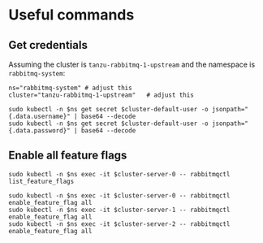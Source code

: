 
# Useful commands

## Get credentials
Assuming the cluster is `tanzu-rabbitmq-1-upstream` and the namespace is `rabbitmq-system`:
```
ns="rabbitmq-system" # adjust this
cluster="tanzu-rabbitmq-1-upstream"   # adjust this

sudo kubectl -n $ns get secret $cluster-default-user -o jsonpath="{.data.username}" | base64 --decode
sudo kubectl -n $ns get secret $cluster-default-user -o jsonpath="{.data.password}" | base64 --decode
```

## Enable all feature flags
```
sudo kubectl -n $ns exec -it $cluster-server-0 -- rabbitmqctl list_feature_flags

sudo kubectl -n $ns exec -it $cluster-server-0 -- rabbitmqctl enable_feature_flag all
sudo kubectl -n $ns exec -it $cluster-server-1 -- rabbitmqctl enable_feature_flag all
sudo kubectl -n $ns exec -it $cluster-server-2 -- rabbitmqctl enable_feature_flag all
```

